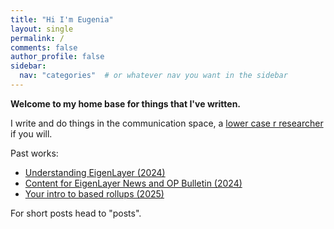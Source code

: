 ```yaml
---
title: "Hi I'm Eugenia"
layout: single
permalink: /
comments: false
author_profile: false
sidebar:
  nav: "categories"  # or whatever nav you want in the sidebar
---
```


**Welcome to my home base for things that I've written.**


I write and do things in the communication space, a [lower case r researcher](https://dba.xyz/how-to-do-lower-case-r-research/) if you will.

Past works:
* [Understanding EigenLayer (2024)](https://www.web3citizen.xyz/research/eigenlayer)
* [Content for EigenLayer News and OP Bulletin (2024)](https://paragraph.xyz/@web3citizenxyz)
* [Your intro to based rollups (2025)](https://x.com/web3citizenxyz/status/1895497514091974821)

For short posts head to "posts".